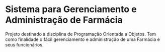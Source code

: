 # Sistema para Gerenciamento e Administração de Farmácia

Projeto destinado à disciplina de Programação Orientada a Objetos. Tem como finalidade o fácil gerenciamento e administração de uma Farmácia e seus funcionários.
